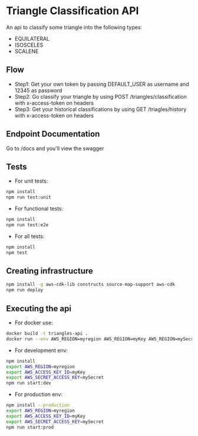 # Triangle Classification API

An api to classify some triangle into the following types:

- EQUILATERAL
- ISOSCELES
- SCALENE

## Flow

- Step1: Get your own token by passing DEFAULT_USER as username and 12345 as password
- Step2: Go classify your triangle by using POST /triangles/classification with x-access-token on headers
- Step3: Get your historical classifications by using GET /triagles/history with x-access-token on headers

## Endpoint Documentation

Go to /docs and you'll view the swagger

## Tests

- For unit tests:
```sh
npm install
npm run test:unit
```
- For functional tests:
```sh
npm install
npm run test:e2e
```
- For all tests:
```sh
npm install
npm test
```

## Creating infrastructure

```sh
npm install -g aws-cdk-lib constructs source-map-support aws-cdk
npm run deploy
```

## Executing the api

- For docker use:
```sh
docker build -t triangles-api .
docker run --env AWS_REGION=myregion AWS_REGION=myKey AWS_REGION=mySecret -d -p 3000:3000 triangles-api
```

- For development env:
```sh
npm install
export AWS_REGION=myregion
export AWS_ACCESS_KEY_ID=myKey
export AWS_SECRET_ACCESS_KEY=mySecret
npm run start:dev
```

- For production env:
```sh
npm install --production
export AWS_REGION=myregion
export AWS_ACCESS_KEY_ID=myKey
export AWS_SECRET_ACCESS_KEY=mySecret
npm run start:prod
```